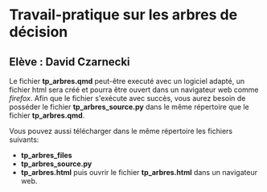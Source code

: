 # Travail-pratique sur les arbres de décision

## Elève : David Czarnecki

Le fichier **tp_arbres.qmd** peut-être executé avec un logiciel adapté, un fichier html sera créé et pourra être ouvert dans un navigateur web comme *firefox*.
Afin que le fichier s'exécute avec succès, vous aurez besoin de posséder le fichier **tp_arbres_source.py** dans le même répertoire que le fichier **tp_arbres.qmd**.

Vous pouvez aussi télécharger dans le même répertoire les fichiers suivants:
- **tp_arbres_files**
- **tp_arbres_source.py**
- **tp_arbres.html**
puis ouvrir le fichier **tp_arbres.html** dans un navigateur web.